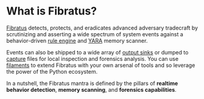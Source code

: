 # What is Fibratus?

[Fibratus](https://github.com/rabbitstack/fibratus) detects, protects, and eradicates advanced adversary tradecraft by scrutinizing
and asserting a wide spectrum of system events against a behavior-driven [rule engine](/filters/rules) and [YARA](/yara/introduction) memory scanner.

Events can also be shipped to a wide array of [output sinks](/outputs/introduction) or dumped to [capture](/captures/introduction) files for local inspection and forensics analysis. You can use [filaments](/filaments/introduction) to extend Fibratus with your own arsenal of tools and so leverage the power of the Python ecosystem.

In a nutshell, the Fibratus mantra is defined by the pillars of **realtime behavior detection**, **memory scanning**, and **forensics capabilities**.
